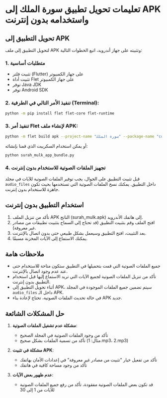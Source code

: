 # تعليمات تحويل تطبيق سورة الملك إلى APK واستخدامه بدون إنترنت

## تحويل التطبيق إلى APK

لتحويل التطبيق إلى ملف APK وتثبيته على جهاز أندرويد، اتبع الخطوات التالية:

### 1. متطلبات أساسية
- تثبيت فلتر (Flutter) على جهاز الكمبيوتر
- تثبيت أداة Flet على جهاز الكمبيوتر
- توفر Java JDK
- توفر Android SDK

### 2. تنفيذ الأمر التالي في الطرفية (Terminal):

```bash
python -m pip install flet flet-core flet-runtime
```

### 3. تنفيذ أمر Flet لإنشاء ملف APK:

```bash
python -m flet build apk --project-name "سورة الملك" --package-name "com.quran.surah_mulk" run.py
```

أو يمكن استخدام السكريبت الذي قمنا بإنشائه:

```bash
python surah_mulk_app_bundle.py
```

### 4. تجهيز الملفات الصوتية للاستخدام بدون إنترنت

قبل تثبيت التطبيق على الجوال، يجب توفير الملفات الصوتية للآيات في مجلد `audio_files` داخل التطبيق. يمكنك نسخ الملفات الصوتية التي تستخدمها بحيث تكون جاهزة للاستخدام بدون إنترنت.

## استخدام التطبيق بدون إنترنت

1. تأكد من تنزيل الملف APK الناتج (surah_mulk.apk) إلى هاتفك الأندرويد.
2. افتح الملف وقم بتثبيت التطبيق (قد تحتاج إلى السماح بتثبيت تطبيقات من مصادر غير معروفة).
3. بعد التثبيت، افتح التطبيق وسيعمل بشكل طبيعي حتى بدون اتصال بالإنترنت.
4. يمكنك الاستماع إلى الآيات المخزنة مسبقًا.

## ملاحظات هامة

- جميع الملفات الصوتية التي قمت بتحميلها في التطبيق ستكون متاحة للاستخدام حتى عند عدم وجود اتصال بالإنترنت.
- تأكد من تنزيل الملفات الصوتية لجميع الآيات التي تريد الاستماع إليها قبل استخدام التطبيق بدون إنترنت.
- أثناء تحويل التطبيق إلى APK، سيتم تضمين جميع الملفات الموجودة في المجلد `audio_files` داخل الـ APK.
- في حالة تحديث الملفات الصوتية، تحتاج لإعادة بناء APK جديد.

## حل المشكلات الشائعة

1. **مشكلة عدم تشغيل الملفات الصوتية**:
   - تأكد من وجود الملفات الصوتية في المجلد الصحيح
   - تأكد من تسمية الملفات بشكل صحيح (مثال: 1.mp3، 2.mp3)

2. **مشكلة في تثبيت APK**:
   - تأكد من تفعيل خيار "تثبيت من مصادر غير معروفة" في إعدادات الأمان بهاتفك
   - تأكد من وجود مساحة كافية في هاتفك

3. **عدم ظهور بعض الآيات**:
   - قد تكون بعض الملفات الصوتية مفقودة، تأكد من رفع جميع الملفات الصوتية للآيات من 1 إلى 30